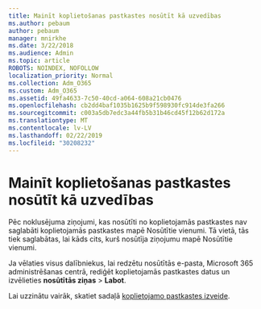 ```yaml
---
title: Mainīt koplietošanas pastkastes nosūtīt kā uzvedības
ms.author: pebaum
author: pebaum
manager: mnirkhe
ms.date: 3/22/2018
ms.audience: Admin
ms.topic: article
ROBOTS: NOINDEX, NOFOLLOW
localization_priority: Normal
ms.collection: Adm_O365
ms.custom: Adm_O365
ms.assetid: 49fa4633-7c50-40cd-a064-608a21cb0476
ms.openlocfilehash: cb2dd4baf1035b1625b9f598930fc914de3fa266
ms.sourcegitcommit: c003a5db7edc3a44fb5b31b46cd45f12b62d172a
ms.translationtype: MT
ms.contentlocale: lv-LV
ms.lasthandoff: 02/22/2019
ms.locfileid: "30208232"
---
```

# <a name="changing-shared-mailbox-send-as-behavior"></a>Mainīt koplietošanas pastkastes nosūtīt kā uzvedības

Pēc noklusējuma ziņojumi, kas nosūtīti no koplietojamās pastkastes nav saglabāti koplietojamās pastkastes mapē Nosūtītie vienumi. Tā vietā, tās tiek saglabātas, lai kāds cits, kurš nosūtīja ziņojumu mapē Nosūtītie vienumi.
  
Ja vēlaties visus dalībniekus, lai redzētu nosūtītās e-pasta, Microsoft 365 administrēšanas centrā, rediģēt koplietojamās pastkastes datus un izvēlieties **nosūtītās ziņas** \> **Labot**.
  
Lai uzzinātu vairāk, skatiet sadaļā [koplietojamo pastkastes izveide](https://support.office.com/article/create-a-shared-mailbox-871a246d-3acd-4bba-948e-5de8be0544c9).
  

